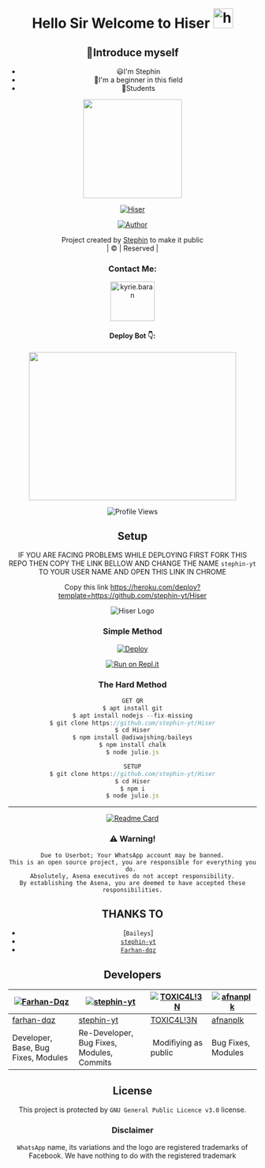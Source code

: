 
<div align="center">

<h1 align="center">Hello Sir Welcome to Hiser <img src="https://user-images.githubusercontent.com/1303154/88677602-1635ba80-d120-11ea-84d8-d263ba5fc3c0.gif" width="40px" alt="hi"><br>
<p align="center">

## 📢Introduce myself

 - 😃I'm Stephin
 - 🚩I'm a beginner in this field
 - 🏫Students
 
<div align="center">
  <img border-radius: 15px src="https://i.imgur.com/JrNZWu7.jpeg" width="200" height="200"/>
  <p align="center">
<a href="#"><img title="Hiser" src="https://img.shields.io/badge/Hiser-green?colorA=%23ff0000&colorB=%23017e40&style=for-the-badge"></a>
</p>
  <p align="center">
<a href="https://github.com/stephin-yt"><img title="Author" src="https://img.shields.io/badge/Author-stephin-yt/Hiser?color=blue&style=for-the-badge&logo=whatsapp"></a>
</p>
</div>
<p align="center">
Project created by <a href="https://github.com/stephin-yt">Stephin</a> to make it public
    <br>
       | © |
        Reserved |
    <br> 
</p>
 
 <h3 align="center">Contact Me:</h3>
<p align="center">
<a href="https://www.instagram.com/stephin_68/" target="blank"><img align="center" src="https://i.imgur.com/6oCMFWN.png" alt="kyrie.baran" height="80" width="90" /></a>
</p>        
<h4 align="center">Deploy Bot 👇:</h4>
<p align="center">
<a href="https://youtu.be/t1O1VyejM4U" target="blank"><img align="center" src="https://i.imgur.com/pi8k06a.jpg?v=6249b8b6&sqp=COCHz5IG&rs=AOn4CLBOpn4jib3sWj3N_4ihfCHyvBL4OA" height="300" width="420" /></a>
</p>

![Profile Views](https://hits.seeyoufarm.com/api/count/incr/badge.svg?url=https://github.com/stephin-yt/Hiser&title=Profile%20Views)

## Setup
<div align="center">

IF YOU ARE FACING PROBLEMS WHILE DEPLOYING
FIRST FORK THIS REPO
THEN COPY THE LINK BELLOW AND CHANGE THE NAME 
`stephin-yt` TO YOUR USER NAME AND OPEN THIS LINK IN CHROME

Copy this link https://heroku.com/deploy?template=https://github.com/stephin-yt/Hiser
</p>
 
 
 <div align="center">

  ![Hiser Logo](https://github.com/stephin-yt/Hisernew/blob/master/hiser%20intro.gif)
  

  
### Simple Method
  
[![Deploy](https://www.herokucdn.com/deploy/button.svg)](https://heroku.com/deploy?template=https://github.com/stephin-yt/Hiser) 
  
[![Run on Repl.it](https://repl.it/badge/github/quiec/whatsAlfa)](https://replit.com/@Farhandqz/JulieMwol)
  
### The Hard Method
```js
GET QR
$ apt install git
$ apt install nodejs --fix-missing
$ git clone https://github.com/stephin-yt/Hiser
$ cd Hiser
$ npm install @adiwajshing/baileys
$ npm install chalk
$ node julie.js
```
      
```js
SETUP
$ git clone https://github.com/stephin-yt/Hiser
$ cd Hiser
$ npm i
$ node julie.js
```

----

  <p align="center">
  <a href="httsp://github.com/farhan-dqz/JulieMwol">
    

  [![Readme Card](https://github-readme-stats.vercel.app/api/pin/?username=stephin-yt&repo=Hiser&theme=nightowl)](https://github.com/stephin-yt/Hiser)
  </div>
    
### ⚠️ Warning! 
```
Due to Userbot; Your WhatsApp account may be banned.
This is an open source project, you are responsible for everything you do. 
Absolutely, Asena executives do not accept responsibility.
By establishing the Asena, you are deemed to have accepted these responsibilities.
```

## THANKS TO
* [`Baileys`]
* [`stephin-yt`](https://github.com/stephin-yt)
* [`Farhan-dqz`](https://github.com/Farhan-dqz)

## Developers
  <div align="center">
    
  [![Farhan-Dqz](https://github.com/farhan-dqz.png?size=100)](https://github.com/farhan-dqz) | [![stephin-yt](https://avatars.githubusercontent.com/u/93263203?v=4)](https://github.com/TOXIC-DEVIL) |  [![TOXIC4L!3N](https://github.com/Alien-alfa.png?size=100)](https://github.com/AI-VIKI) | [![afnanplk](https://github.com/afnanplk.png?size=100)](https://github.com/afnanplk) 
----|----|----|----
[farhan-dqz](https://github.com/farhan-dqz) | [stephin-yt](https://github.com/stephin-yt) | [TOXIC4L!3N](https://github.com/AI-VIKI) | [afnanplk](https://github.com/afnanplk) 
Developer, Base, Bug Fixes, Modules| Re-Developer, Bug Fixes, Modules, Commits |  Modifiying  as   public | Bug Fixes, Modules 
  </div>
    


## License
This project is protected by `GNU General Public Licence v3.0` license.

### Disclaimer
`WhatsApp` name, its variations and the logo are registered trademarks of Facebook. We have nothing to do with the registered trademark
